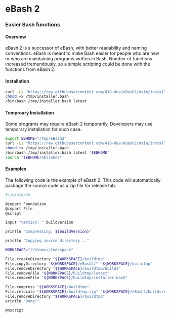 # eBash 2

### Easier Bash functions



#### Overview

eBash 2 is a successor of eBash, with better readability and naming conventions. eBash is meant to make Bash easier for people who are new or who are maintaining programs written in Bash. Number of functions increased tremendously, so a simple scripting could be done with the functions from eBash 2.


#### Installation

```bash 
curl -Ls "https://raw.githubusercontent.com/410-dev/eBash2/main/installer.bash" -o "/tmp/installer.bash"
chmod +x /tmp/installer.bash
/bin/bash /tmp/installer.bash latest
```


#### Temproary Installation

Some programs may require eBash 2 temporarily. Developers may use temporary installation for such case.

```bash 
export EBHOME="/tmp/eBash2"
curl -Ls "https://raw.githubusercontent.com/410-dev/eBash2/main/installer.bash" -o "/tmp/installer.bash"
chmod +x /tmp/installer.bash
/bin/bash /tmp/installer.bash latest "$EBHOME"
source "$EBHOME/eblinker"
```



#### Examples

The following code is the example of eBash 2. This code will automatically package the source code as a zip file for release tab.

```bash
#!/bin/bash

@import Foundation
@import File
@script

input "Version: " buildVersion

println "Compressing: ${buildVersion}"

println "Copying source directory..."

WORKSPACE="/Volumes/Codespace"

File.createDirectory "${WORKSPACE}/buildtmp"
File.copyDirectory "${WORKSPACE}/eBash2/" "${WORKSPACE}/buildtmp"
File.removeDirectory "${WORKSPACE}/buildtmp/builds"
File.removeFile "${WORKSPACE}/buildtmp/latest"
File.removeFile "${WORKSPACE}/buildtmp/installer.bash"

File.compress "${WORKSPACE}/buildtmp"
File.relocate "${WORKSPACE}/buildtmp.zip" "${WORKSPACE}/eBash2/builds/eBash2-${buildVersion}.zip"
File.removeDirectory "${WORKSPACE}/buildtmp"
println "Done!"

@nscript

```

